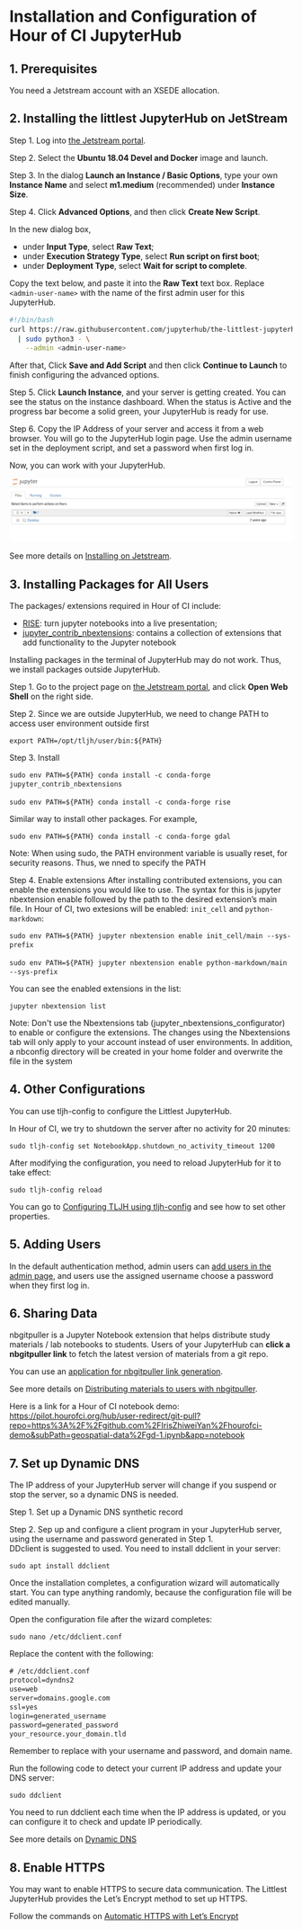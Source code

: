 # Installation and Configuration of Hour of CI JupyterHub

## 1. Prerequisites

You need a Jetstream account with an XSEDE allocation.

## 2. Installing the littlest JupyterHub on JetStream 

Step 1. Log into [the Jetstream portal](https://use.jetstream-cloud.org/).     

Step 2. Select the **Ubuntu 18.04 Devel and Docker** image and launch.  

Step 3. In the dialog **Launch an Instance / Basic Options**, type your own **Instance Name** and select **m1.medium** (recommended) under **Instance Size**.

Step 4. Click **Advanced Options**, and then click **Create New Script**. 

In the new dialog box,
* under **Input Type**, select **Raw Text**;  
* under **Execution Strategy Type**, select **Run script on first boot**;  
* under **Deployment Type**, select **Wait for script to complete**.  

Copy the text below, and paste it into the **Raw Text** text box. Replace `<admin-user-name>` with the name of the first admin user for this JupyterHub.   
```bash
#!/bin/bash
curl https://raw.githubusercontent.com/jupyterhub/the-littlest-jupyterhub/master/bootstrap/bootstrap.py \
  | sudo python3 - \
    --admin <admin-user-name>
```

After that, Click **Save and Add Script** and then click **Continue to Launch** to finish configuring the advanced options.  

Step 5. Click **Launch Instance**, and your server is getting created. You can see the status on the instance dashboard.  When the status is Active and the progress bar become a solid green, your JupyterHub is ready for use.

Step 6. Copy the IP Address of your server and access it from a web browser. You will go to the JupyterHub login page. Use the admin username set in the deployment script, and set a password when first log in.  

Now, you can work with your JupyterHub.   

![jupyterhub](images/jupyterhub.png)

See more details on [Installing on Jetstream](https://tljh.jupyter.org/en/latest/install/jetstream.html).

## 3. Installing Packages for All Users

The packages/ extensions required in Hour of CI include:
* [RISE](https://rise.readthedocs.io/en/maint-5.6/installation.html): turn jupyter notebooks into a live presentation;
* [jupyter_contrib_nbextensions](https://github.com/ipython-contrib/jupyter_contrib_nbextensions): contains a collection of extensions that add functionality to the Jupyter notebook

Installing packages in the terminal of JupyterHub may do not work. Thus, we install packages outside JupyterHub. 

Step 1. Go to the project page on [the Jetstream portal](https://use.jetstream-cloud.org/), and click **Open Web Shell** on the right side.

Step 2. Since we are outside JupyterHub, we need to change PATH to access user environment outside first
```shell
export PATH=/opt/tljh/user/bin:${PATH}
```

Step 3. Install
```shell
sudo env PATH=${PATH} conda install -c conda-forge jupyter_contrib_nbextensions

sudo env PATH=${PATH} conda install -c conda-forge rise
```

Similar way to install other packages. For example,
```
sudo env PATH=${PATH} conda install -c conda-forge gdal
```

Note: When using sudo, the PATH environment variable is usually reset, for security reasons. Thus, we nned to specify the PATH

Step 4. Enable extensions
After installing contributed extensions, you can enable the extensions you would like to use. The syntax for this is jupyter nbextension enable followed by the path to the desired extension’s main file. In Hour of CI, two extesions will be enabled: `init_cell` and `python-markdown`:
```shell
sudo env PATH=${PATH} jupyter nbextension enable init_cell/main --sys-prefix

sudo env PATH=${PATH} jupyter nbextension enable python-markdown/main --sys-prefix
```

You can see the enabled extensions in the list: 
```shell
jupyter nbextension list
```

Note: Don't use the Nbextensions tab (jupyter_nbextensions_configurator) to enable or configure the extensions. The changes using the Nbextensions tab will only apply to your account instead of user environments. In addition, a nbconfig directory will be created in your home folder and overwrite the file in the system


## 4. Other Configurations
You can use tljh-config to configure the Littlest JupyterHub.   

In Hour of CI, we try to shutdown the server after no activity for 20 minutes:
```shell
sudo tljh-config set NotebookApp.shutdown_no_activity_timeout 1200
```

After modifying the configuration, you need to reload JupyterHub for it to take effect:
```shell
sudo tljh-config reload
```

You can go to [Configuring TLJH using tljh-config](http://tljh.jupyter.org/en/latest/topic/tljh-config.html#reloading-jupyterhub-to-apply-configuration) and see how to set other properties.


## 5. Adding Users
In the default authentication method, admin users can [add users in the admin page](https://tljh.jupyter.org/en/latest/install/jetstream.html#step-2-adding-more-users), and users use the assigned username choose a password when they first log in.   

## 6. Sharing Data

nbgitpuller is a Jupyter Notebook extension that helps distribute study materials / lab notebooks to students. Users of your JupyterHub can **click a nbgitpuller link** to fetch the latest version of materials from a git repo.

You can use an [application for nbgitpuller link generation](https://mybinder.org/v2/gh/jupyterhub/nbgitpuller/master?urlpath=apps/binder%2Flink_generator.ipynb).

See more details on [Distributing materials to users with nbgitpuller](https://tljh.jupyter.org/en/latest/howto/content/nbgitpuller.html).

Here is a link for a Hour of CI notebook demo: https://pilot.hourofci.org/hub/user-redirect/git-pull?repo=https%3A%2F%2Fgithub.com%2FIrisZhiweiYan%2Fhourofci-demo&subPath=geospatial-data%2Fgd-1.ipynb&app=notebook

## 7. Set up Dynamic DNS

The IP address of your JupyterHub server will change if you suspend or stop the server, so a dynamic DNS is needed.

Step 1. Set up a Dynamic DNS synthetic record

Step 2. Sep up and configure a client program in your JupyterHub server, using the username and password generated in Step 1.  
DDclient is suggested to used. You need to install ddclient in your server:  
```shell
sudo apt install ddclient
```
Once the installation completes, a configuration wizard will automatically start. You can type anything randomly, because the configuration file will be edited manually.  

Open the configuration file after the wizard completes:
```shell
sudo nano /etc/ddclient.conf
```

Replace the content with the following: 
```shell
# /etc/ddclient.conf
protocol=dyndns2
use=web
server=domains.google.com
ssl=yes
login=generated_username
password=generated_password
your_resource.your_domain.tld
```

Remember to replace with your username and password, and domain name. 

Run the following code to detect your current IP address and update your DNS server:
```shell
sudo ddclient
```
You need to run ddclient each time when the IP address is updated, or you can configure it to check and update IP periodically.  

See more details on [Dynamic DNS](https://support.google.com/domains/answer/6147083?hl=en)


## 8. Enable HTTPS

You may want to enable HTTPS to secure data communication. The Littlest JupyterHub provides the Let’s Encrypt method to set up HTTPS.  

Follow the commands on [Automatic HTTPS with Let’s Encrypt](http://tljh.jupyter.org/en/latest/howto/admin/https.html#automatic-https-with-let-s-encrypt)
